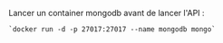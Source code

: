 Lancer un container mongodb avant de lancer l'API :

    `docker run -d -p 27017:27017 --name mongodb mongo`
